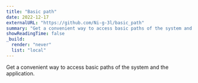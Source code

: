 ```yaml
---
title: "Basic path"
date: 2022-12-17
externalURL: "https://github.com/Ni-g-3l/basic_path"
summary: "Get a convenient way to access basic paths of the system and the application."
showReadingTime: false
_build:
  render: "never"
  list: "local"
---
```


Get a convenient way to access basic paths of the system and the application.
